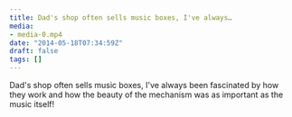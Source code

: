 ```yaml
---
title: Dad's shop often sells music boxes, I've always…
media:
- media-0.mp4
date: "2014-05-18T07:34:59Z"
draft: false
tags: []
---
```

Dad's shop often sells music boxes, I've always been fascinated by how they work and how the beauty of the mechanism was as important as the music itself\!
